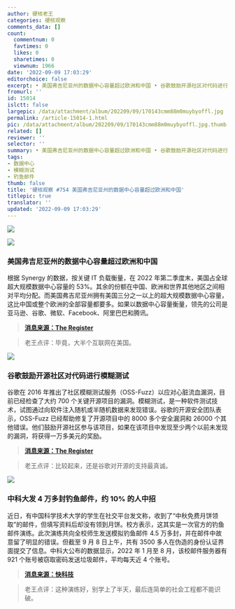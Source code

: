 ```yaml
---
author: 硬核老王
categories: 硬核观察
comments_data: []
count:
  commentnum: 0
  favtimes: 0
  likes: 0
  sharetimes: 0
  viewnum: 1966
date: '2022-09-09 17:03:29'
editorchoice: false
excerpt: • 美国弗吉尼亚州的数据中心容量超过欧洲和中国 • 谷歌鼓励开源社区对代码进行模糊测试 • 中科大发 4 万多封钓鱼邮件，约 10% 的人中招
fromurl: ''
id: 15014
islctt: false
largepic: /data/attachment/album/202209/09/170143cmm88m0muybyoffl.jpg
permalink: /article-15014-1.html
pic: /data/attachment/album/202209/09/170143cmm88m0muybyoffl.jpg.thumb.jpg
related: []
reviewer: ''
selector: ''
summary: • 美国弗吉尼亚州的数据中心容量超过欧洲和中国 • 谷歌鼓励开源社区对代码进行模糊测试 • 中科大发 4 万多封钓鱼邮件，约 10% 的人中招
tags:
- 数据中心
- 模糊测试
- 钓鱼邮件
thumb: false
title: '硬核观察 #754 美国弗吉尼亚州的数据中心容量超过欧洲和中国'
titlepic: true
translator: ''
updated: '2022-09-09 17:03:29'
---
```


![](/data/attachment/album/202209/09/170143cmm88m0muybyoffl.jpg)


![](/data/attachment/album/202209/09/170158xo4laj9w74zoa442.jpg)


### 美国弗吉尼亚州的数据中心容量超过欧洲和中国


根据 Synergy 的数据，按关键 IT 负载衡量，在 2022 年第二季度末，美国占全球超大规模数据中心容量的 53%。其余的份额在中国、欧洲和世界其他地区之间相对平均分配。而美国弗吉尼亚州拥有美国三分之一以上的超大规模数据中心容量，这比中国或整个欧洲的全部容量都要多。如果以数据中心容量衡量，领先的公司是亚马逊、谷歌、微软、Facebook、阿里巴巴和腾讯。



> 
> **[消息来源：The Register](https://www.theregister.com/2022/09/08/virginia_datacenter_alley_capacity/)**
> 
> 
> 



> 
> 老王点评：毕竟，大半个互联网在美国。
> 
> 
> 


![](/data/attachment/album/202209/09/170211gmvono5dnrjnj4cn.jpg)


### 谷歌鼓励开源社区对代码进行模糊测试


谷歌在 2016 年推出了社区模糊测试服务（OSS-Fuzz）以应对心脏流血漏洞，目前已经检查了大约 700 个关键开源项目的漏洞。模糊测试，是一种软件测试技术，试图通过向软件注入随机或半随机数据来发现错误。谷歌的开源安全团队表示，OSS-Fuzz 已经帮助修复了开源项目中的 8000 多个安全漏洞和 26000 个其他错误。他们鼓励开源社区参与该项目，如果在该项目中发现至少两个以前未发现的漏洞，将获得一万多美元的奖励。



> 
> **[消息来源：The Register](https://www.theregister.com/2022/09/08/google_fuzz_rewards/)**
> 
> 
> 



> 
> 老王点评：比较起来，还是谷歌对开源的支持最真诚。
> 
> 
> 


![](/data/attachment/album/202209/09/170223j17o1crov7zrr1az.jpg)


### 中科大发 4 万多封钓鱼邮件，约 10% 的人中招


近日，有中国科学技术大学的学生在社交平台发文称，收到了“中秋免费月饼领取”的邮件，但填写资料后却没有领到月饼。校方表示，这其实是一次官方的钓鱼邮件演练。此次演练共向全校师生发送模拟钓鱼邮件 4.5 万多封，并在邮件中故意留了明显的错误。但截至 9 月 8 日上午，共有 3500 多人在伪造的身份认证界面提交了信息。中科大公布的数据显示，2022 年 1 月至 8 月，该校邮件服务器有 921 个账号被窃取密码发送垃圾邮件，平均每天近 4 个账号。



> 
> **[消息来源：快科技](https://news.mydrivers.com/1/858/858450.htm)**
> 
> 
> 



> 
> 老王点评：这种演练好，别学上了半天，最后连简单的社会工程都不能识破。
> 
> 
>